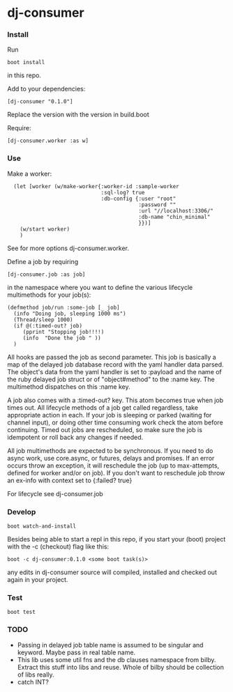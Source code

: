 # dj-consumer

### Install

Run

    boot install

in this repo.

Add to your dependencies:

    [dj-consumer "0.1.0"]

Replace the version with the version in build.boot

Require:

    [dj-consumer.worker :as w]

### Use

Make a worker:

```
  (let [worker (w/make-worker{:worker-id :sample-worker
                              :sql-log? true
                              :db-config {:user "root"
                                          :password ""
                                          :url "//localhost:3306/"
                                          :db-name "chin_minimal"
                                          }})]
    (w/start worker)
    )
```

See for more options dj-consumer.worker.

Define a job by requiring

    [dj-consumer.job :as job]

in the namespace where you want to define the various lifecycle multimethods for
your job(s):

```
(defmethod job/run :some-job [_ job]
  (info "Doing job, sleeping 1000 ms")
  (Thread/sleep 1000)
  (if @(:timed-out? job)
     (pprint "Stopping job!!!!)
     (info  "Done the job " ))
  )
```

All hooks are passed the job as second parameter. This job is basically a map of
the delayed job database record with the yaml handler data parsed. The object's
data from the yaml handler is set to :payload and the name of the ruby
delayed job struct or of "object#method" to the :name key. The multimethod
dispatches on this :name key.

A job also comes with a :timed-out? key. This atom becomes true when job times
out. All lifecycle methods of a job get called regardless, take appropriate
action in each. If your job is sleeping or parked (waiting for channel input),
or doing other time consuming work check the atom before continuing. Timed out
jobs are rescheduled, so make sure the job is idempotent or roll back any
changes if needed.

All job multimethods are expected to be synchronous. If you need to do async
work, use core.async, or futures, delays and promises. If an error occurs throw
an exception, it will reschedule the job (up to max-attempts, defined for worker
and/or on job). If you don't want to reschedule job throw an ex-info with context
set to {:failed? true}

For lifecycle see dj-consumer.job

### Develop

    boot watch-and-install

Besides being able to start a repl in this repo, if you start your (boot) project with the
-c (checkout) flag like this:

    boot -c dj-consumer:0.1.0 <some boot task(s)>

any edits in dj-consumer source will compiled, installed and checked out again
in your project.

### Test

    boot test

### TODO

- Passing in delayed job table name is assumed to be singular and keyword. Maybe
  pass in real table name.
- This lib uses some util fns and the db clauses namespace from bilby. Extract
  this stuff into libs and reuse. Whole of bilby should be collection of libs really.
- catch INT?
